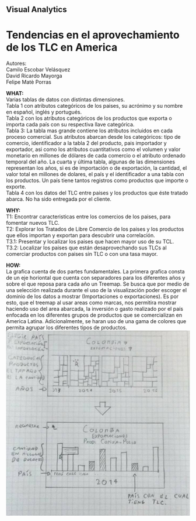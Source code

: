 ## Visual Analytics
# Tendencias en el aprovechamiento de los TLC en America
Autores:  
Camilo Escobar Velásquez  
David Ricardo Mayorga  
Felipe Matè Porras


**WHAT:**   
Varias tablas de datos con distintas dimensiones.  
Tabla 1 con atributos categóricos de los paises, su acrónimo y su nombre en español, inglés y portugués.   
Tabla 2 con los atributos categóricos de los productos que exporta o importa cada país con su respectiva llave categórica.  
Tabla 3: La tabla mas grande contiene los atributos incluidos en cada proceso comercial. Sus atributos abarcan desde los categóricos: tipo de comercio, identificador a la tabla 2 del producto, pais importador y exportador, asi como los atributos cuantitativos como el volumen y valor monetario en millones de dólares de cada comercio o el atributo ordenado temporal del año.
La cuarta y última tabla, algunas de las dimensiones representan los años, si es de importación o de exportación, la cantidad, el valor total en millones de dolares, el país y el identificador a una tabla con los productos. Un país tiene tantos registros como productos que importe o exporte.   
Tabla 4 con los datos del TLC entre paises y los productos que éste tratado abarca. No ha sido entregada por el cliente.

**WHY:**   
T1: Encontrar caracteristicas entre los comercios de los paises, para fomentar nuevos TLC.  
T2: Explorar los Tratados de Libre Comercio de los paises y los productos que ellos importan y exportan para descubrir una correlación.   
T3.1: Presentar y localizar los paises que hacen mayor uso de su TCL.   
T3.2: Localizar los paises que están desaprovechando sus TLCs al comerciar productos con paises sin TLC o con una tasa mayor.

**HOW:**  
La grafica cuenta de dos partes fundamentales. La primera grafica consta de un eje horiontal que cuenta con separadores para los diferentes años y sobre el que reposa para cada año un Treemap. Se busca que por medio de una selección realizada durante el uso de la visualización poder escoger el dominio de los datos a mostrar (Importaciones o exportaciones). Es por esto, que el treemap al usar areas como marcas, nos permitira mostrar haciendo uso del area abarcada, la inversión o gasto realizado por el país enfocada en los diferentes grupos de productos que se comercializan en America Latina. Adicionalmente, se haran uso de una gama de colores que permita agrupar los diferentes tipos de productos.  
![](https://raw.githubusercontent.com/caev03/VA-ProyectoSemestre/master/how_ep1.png)  





